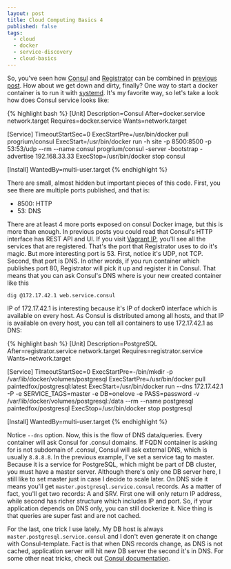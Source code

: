 ```yaml
---
layout: post
title: Cloud Computing Basics 4
published: false
tags:
  - cloud
  - docker
  - service-discovery
  - cloud-basics
---
```


So, you've seen how [Consul](https://consul.io/) and
[Registrator](https://github.com/progrium/registrator) can be combined in
[previous post](/blog/2014/11/15/cloud-computing-basics-3). How about we get
down and dirty, finally? One way to start a docker container is to run it with
[systemd](http://www.freedesktop.org/wiki/Software/systemd/). It's my favorite
way, so let's take a look how does Consul service looks like:

{% highlight bash %}
[Unit]
Description=Consul
After=docker.service network.target
Requires=docker.service
Wants=network.target

[Service]
TimeoutStartSec=0
ExecStartPre=/usr/bin/docker pull progrium/consul
ExecStart=/usr/bin/docker run -h site -p 8500:8500 -p 53:53/udp --rm --name consul progrium/consul -server -bootstrap -advertise 192.168.33.33
ExecStop=/usr/bin/docker stop consul

[Install]
WantedBy=multi-user.target
{% endhighlight %}

There are small, almost hidden but important pieces of this code. First, you
see there are multiple ports published, and that is:

- 8500: HTTP
- 53: DNS

There are at least 4 more ports exposed on consul Docker image, but this is
more than enough. In previous posts you could read that Consul's HTTP interface
has REST API and UI. If you visit [Vagrant IP](http://192.168.33.33:8500),
you'll see all the services that are registered. That's the port that
Registrator uses to do it's magic. But more interesting port is 53. First,
notice it's UDP, not TCP. Second, that port is DNS. In other words, if you run
container which publishes port 80, Registrator will pick it up and  register it
in Consul. That means that you can ask Consul's DNS where is your new created
container like this

`dig @172.17.42.1 web.service.consul`

IP of 172.17.42.1 is interesting because it's IP of docker0 interface which is
available on every host. As Consul is distributed among all hosts, and that IP
is available on every host, you can tell all containers to use 172.17.42.1 as
DNS:

{% highlight bash %}
[Unit]
Description=PostgreSQL
After=registrator.service network.target
Requires=registrator.service
Wants=network.target

[Service]
TimeoutStartSec=0
ExecStartPre=-/bin/mkdir -p /var/lib/docker/volumes/postgresql
ExecStartPre=/usr/bin/docker pull paintedfox/postgresql:latest
ExecStart=/usr/bin/docker run --dns 172.17.42.1 -P -e SERVICE_TAGS=master -e DB=onelove -e PASS=password -v /var/lib/docker/volumes/postgresql:/data --rm --name postgresql paintedfox/postgresql
ExecStop=/usr/bin/docker stop postgresql

[Install]
WantedBy=multi-user.target
{% endhighlight %}

Notice `--dns` option. Now, this is the flow of DNS data/queries. Every
container will ask Consul for .consul domains. If FQDN container is asking for
is not subdomain of .consul, Consul will ask external DNS, which is usually
`8.8.8.8`. In the previous example, I've set a service tag to master. Because it
is a service for PostgreSQL, which might be part of DB cluster, you must have a
master server. Although there's only one DB server here, I still like to set
master just in case I decide to scale later. On DNS side it means you'll get
`master.postgresql.service.consul` records. As a matter of fact, you'll get two
records: A and SRV. First one will only return IP address, while second has
richer structure which includes IP and port. So, if your application depends on
DNS only, you can still dockerize it. Nice thing is that queries are super fast
and are not cached.

For the last, one trick I use lately. My DB host is always `master.postgresql.service.consul` and I don't even generate it on change with Consul-template. Fact is
that when DNS records change, as DNS is not cached, application server will hit
new DB server the second it's in DNS. For some other neat tricks, check out
[Consul documentation](http://www.consul.io/docs/index.html).
